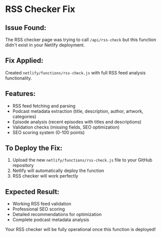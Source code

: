 # RSS Checker Fix

## Issue Found:
The RSS checker page was trying to call `/api/rss-check` but this function didn't exist in your Netlify deployment.

## Fix Applied:
Created `netlify/functions/rss-check.js` with full RSS feed analysis functionality.

## Features:
- RSS feed fetching and parsing
- Podcast metadata extraction (title, description, author, artwork, categories)
- Episode analysis (recent episodes with titles and descriptions)
- Validation checks (missing fields, SEO optimization)
- SEO scoring system (0-100 points)

## To Deploy the Fix:
1. Upload the new `netlify/functions/rss-check.js` file to your GitHub repository
2. Netlify will automatically deploy the function
3. RSS checker will work perfectly

## Expected Result:
- Working RSS feed validation
- Professional SEO scoring
- Detailed recommendations for optimization
- Complete podcast metadata analysis

Your RSS checker will be fully operational once this function is deployed!